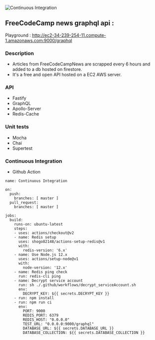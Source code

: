 ![Continuous Integration](https://github.com/mlaraki/FreeCodeCampNews-GraphQL-Api/workflows/Continuous%20Integration/badge.svg)

## FreeCodeCamp news graphql api :

Playground : http://ec2-34-239-254-11.compute-1.amazonaws.com:9000/graphql

### Description

- Articles from FreeCodeCampNews are scrapped every 6 hours and added to a db hosted on firestore.
- It's a free and open API hosted on a EC2 AWS server. 

### API

- Fastify
- GraphQL
- Apollo-Server
- Redis-Cache

### Unit tests

- Mocha
- Chai
- Supertest

### Continuous Integration

  - Github Action

```
name: Continuous Integration

on:
  push:
    branches: [ master ]
  pull_request:
    branches: [ master ]

jobs:
  build:
    runs-on: ubuntu-latest
    steps:
    - uses: actions/checkout@v2
    - name: Redis setup
      uses: shogo82148/actions-setup-redis@v1
      with:
        redis-version: '6.x'
    - name: Use Node.js 12.x
      uses: actions/setup-node@v1
      with:
        node-version: '12.x'
    - name: Redis ping check
      run: redis-cli ping
    - name: Decrypt service account
      run: sh ./.github/workflows/decrypt_serviceAccount.sh
      env:
        DECRYPT_KEY: ${{ secrets.DECRYPT_KEY }}
    - run: npm install
    - run: npm run ci
      env:
        PORT: 9000
        REDIS_PORT: 6379
        REDIS_HOST: "0.0.0.0"
        TEST_URL: "0.0.0.0:9000/graphql"
        DATABASE_URL: ${{ secrets.DATABASE_URL }}
        DATABASE_COLLECTION: ${{ secrets.DATABASE_COLLECTION }}
```
